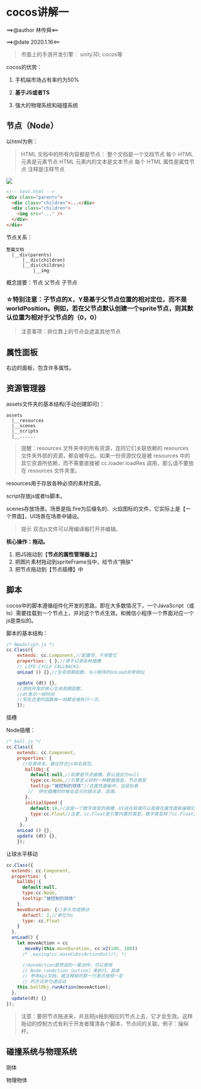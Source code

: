 # cocos讲解一

==>@author 林传舜<==

==>@date 2020.1.16<==

> 市面上的手游开发引擎：
> unity3D, cocos等

cocos的优势：

1. 手机端市场占有率约为50%

2. **基于JS或者TS**

3. 强大的物理系统和碰撞系统

## 节点（Node）

以html为例：
>HTML 文档中的所有内容都是节点：
>整个文档是一个文档节点
>每个 HTML 元素是元素节点
>HTML 元素内的文本是文本节点
>每个 HTML 属性是属性节点
>注释是注释节点

![](https://www.w3school.com.cn/i/ct_htmltree.gif)

```html
<!-- test.html -->
<div class="parents">
  <div class="children">...</div>
  <div class="children">
    <img src="..." />
  </div>
</div>
```

节点关系：

```plaintext
整篇文档
  |__div(parents)
      |__div(children)
      |__div(children)
          |__img
```

概念提要：节点 父节点 子节点

### ☆特别注意：子节点的X，Y是基于父节点位置的相对定位，而不是worldPosition。例如，若在父节点默认创建一个sprite节点，则其默认位置为相对于父节点的（0，0）

> 注意事项：排位靠上的节点会遮盖其他节点

## 属性面板

右边的面板，包含许多属性。

## 资源管理器

assets文件夹的基本结构(手动创建即可)：

```plaintext
assets
  |__resources
  |__scenes
  |__scripts
  |__......
```

>提醒：resources 文件夹中的所有资源，连同它们关联依赖的 resources 文件夹外部的资源，都会被导出。如果一份资源仅仅是被 resources 中的其它资源所依赖，而不需要直接被 cc.loader.loadRes 调用，那么请不要放在 resources 文件夹里。

resources用于存放各种必须的素材资源。

script存放js或者ts脚本。

scenes存放场景。场景是指.fire为后缀名的、火焰图标的文件，它实际上是【一个界面】，UI场景在场景中铺设。

>提示 双击js文件可以用编译器打开并编辑。

**核心操作：拖动。**

1. 把JS拖动到【**节点的属性管理器上**】
2. 把图片素材拖动到spriteFrame当中，给节点“换肤"
3. 把节点拖动到【节点插槽】中

## 脚本

cocos中的脚本遵循组件化开发的思路，即在大多数情况下，一个JavaScript（或ts）需要挂载到一个节点上，并对这个节点生效。和微信小程序一个界面对应一个js是类似的。

脚本的基本结构：

```javascript
/* NewScript.js */
cc.Class({
    extends: cc.Component,//配置项，不用管它
    properties: { },//用于记录各种插槽
    // LIFE-CYCLE CALLBACKS:
    onLoad () {},//生命周期函数，与小程序的onLoad非常相似

    update (dt) {},
    //游戏开发的核心生命周期函数，
    //dt表示一帧时间
    //写在这里的函数每一帧都会被执行一次。
    });
```

插槽

Node插槽：

```javascript
/* ball.js */
cc.Class({
    extends: cc.Component,
    properties: {
      //任意命名，建议符合js命名规范。
       ballObj:{
         default:null,//如果是节点插槽，默认值应为null
         type:cc.Node,//引擎定义好的一种数据类型，节点类型
         tooltip:"被控制的球体"//在属性面板中，当鼠标悬
        //  停在插槽的时候会显示的提示语，选填。
       },
       initialSpeed:{
         default:10,//这是一个数字类型的插槽，UI组在前端可以直接在属性面板编辑它。
         type:cc.Float//注意，cc.Float是引擎内置的类型，数字类型除了cc.Float还有cc.Interger
       }
     },
    onLoad () {},
    update (dt) {},
    });
```

让球水平移动

```javascript
cc.Class({
  extends: cc.Component,
  properties: {
    ballObj:{
      default:null,
      type:cc.Node,
      tooltip:"被控制的球体"
    },
    moveDuration: {//多久完成移动
      defautl: 2,//单位为s
      type: cc.Float
    }
  },
  onLoad() {
    let moveAction = cc
      .moveBy(this.moveDuration, cc.v2(100, 100))
      /* .easing(cc.easeCubicActionOut()); */

      //moveAction是预设的一套动作，可以使用
      // Node.runAction（action）来执行，具体
      // 参考Api文档，被注释掉的那一行表示按照一定
      // 的方式非匀速运动
    this.ballObj.runAction(moveAction);
  },
  update(dt) {}
});
```

> 注意：要把节点拖进来，并且把js拖到相应的节点上去，它才会生效。这样拖动的控制方式有利于开发者理清各个脚本、节点间的关联。例子：操纵杆。

## 碰撞系统与物理系统

刚体

物理物体
